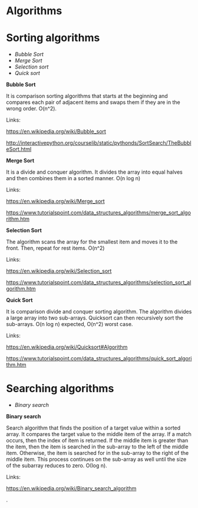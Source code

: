 # Algorithms
# Sorting algorithms
* _Bubble Sort_
* _Merge Sort_
* _Selection sort_
* _Quick sort_

**Bubble Sort**

It is comparison sorting algorithms that starts at the beginning and compares each pair of adjacent items and swaps them if they are in the wrong order. O(n^2).

Links:

https://en.wikipedia.org/wiki/Bubble_sort

http://interactivepython.org/courselib/static/pythonds/SortSearch/TheBubbleSort.html

**Merge Sort**

It is a divide and conquer algorithm. It divides the array into equal halves and then combines them in a sorted manner. O(n log n)

Links:

https://en.wikipedia.org/wiki/Merge_sort

https://www.tutorialspoint.com/data_structures_algorithms/merge_sort_algorithm.htm

**Selection Sort**

The algorithm scans the array for the smallest item and moves it to the front. Then, repeat for rest items. O(n^2)

Links:

https://en.wikipedia.org/wiki/Selection_sort

https://www.tutorialspoint.com/data_structures_algorithms/selection_sort_algorithm.htm

**Quick Sort**

It is comparison divide and conquer sorting algorithm. The algorithm divides a large array into two sub-arrays. Quicksort can then recursively sort the sub-arrays. O(n log n) expected, O(n^2) worst case.

Links:

https://en.wikipedia.org/wiki/Quicksort#Algorithm

https://www.tutorialspoint.com/data_structures_algorithms/quick_sort_algorithm.htm

# Searching algorithms

* _Binary search_ 

**Binary search**

Search algorithm that finds the position of a target value within a sorted array. It compares the target value to the middle item of the array. If a match occurs, then the index of item is returned. If the middle item is greater than the item, then the item is searched in the sub-array to the left of the middle item. Otherwise, the item is searched for in the sub-array to the right of the middle item. This process continues on the sub-array as well until the size of the subarray reduces to zero. Ο(log n). 

Links:

https://en.wikipedia.org/wiki/Binary_search_algorithm

.
